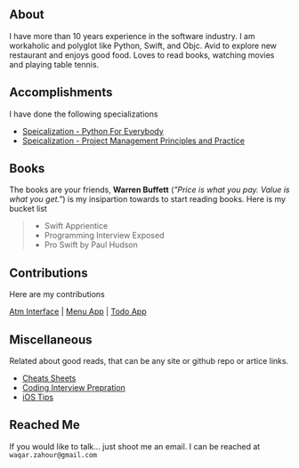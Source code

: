 ## About
I have more than 10 years experience in the software industry. I am workaholic and polyglot 
like Python, Swift, and Objc. Avid to explore new restaurant and enjoys good food. Loves to
read books, watching movies and playing table tennis.

## Accomplishments
I have done the following specializations

-  [Speicalization - Python For Everybody](https://www.coursera.org/account/accomplishments/specialization/3ZBEFD44Z87F)
-  [Speicalization - Project Management Principles and Practice](https://www.coursera.org/account/accomplishments/specialization/W2DZA278KPMA)

## Books
The books are your friends, **Warren Buffett** (_"Price is what you pay. Value is what you get."_) is my insipartion towards to start reading books. Here is my bucket list

> - Swift Apprientice
> - Programming Interview Exposed
> - Pro Swift by Paul Hudson

## Contributions
Here are my contributions

[Atm Interface](https://github.com/WaqarZahour/Atm-Machine) | [Menu App](https://github.com/WaqarZahour/MenuApp) | [Todo App](https://github.com/WaqarZahour/ToDo-App)

## Miscellaneous
Related about good reads, that can be any site or github repo or artice links.

-  [Cheats Sheets](https://devhints.io)
-  [Coding Interview Prepration](https://github.com/jwasham/coding-interview-university)
-  [iOS Tips](https://iosdevweekly.com)

## Reached Me	
If you would like to talk... just shoot me an email. I can be reached 
at `waqar.zahour@gmail.com`
